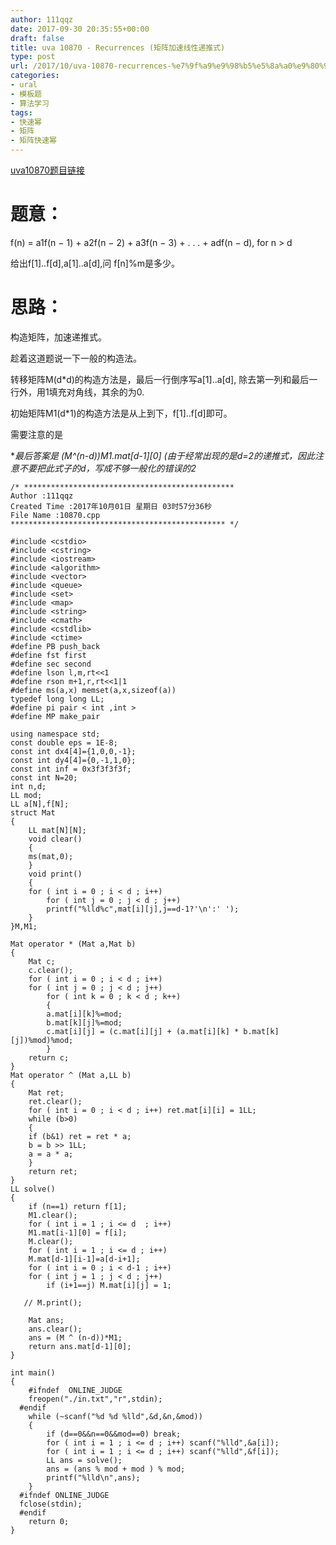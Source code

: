 ```yaml
---
author: 111qqz
date: 2017-09-30 20:35:55+00:00
draft: false
title: uva 10870 - Recurrences (矩阵加速线性递推式)
type: post
url: /2017/10/uva-10870-recurrences-%e7%9f%a9%e9%98%b5%e5%8a%a0%e9%80%9f%e7%ba%bf%e6%80%a7%e9%80%92%e6%8e%a8%e5%bc%8f/
categories:
- ural
- 模板题
- 算法学习
tags:
- 快速幂
- 矩阵
- 矩阵快速幂
---
```


[uva10870题目链接](https://uva.onlinejudge.org/index.php?option=com_onlinejudge&Itemid=8&page=show_problem&problem=1811)



# 题意：



f(n) = a1f(n − 1) + a2f(n − 2) + a3f(n − 3) + . . . + adf(n − d), for n > d

给出f[1]..f[d],a[1]..a[d],问 f[n]%m是多少。



# 思路：



构造矩阵，加速递推式。

趁着这道题说一下一般的构造法。

转移矩阵M(d*d)的构造方法是，最后一行倒序写a[1]..a[d], 除去第一列和最后一行外，用1填充对角线，其余的为0.

初始矩阵M1(d*1)的构造方法是从上到下，f[1]..f[d]即可。

需要注意的是

**最后答案是 (M^(n-d))*M1.mat[d-1][0] (由于经常出现的是d=2的递推式，因此注意不要把此式子的d，写成不够一般化的错误的2**


    
    /* ***********************************************
    Author :111qqz
    Created Time :2017年10月01日 星期日 03时57分36秒
    File Name :10870.cpp
    ************************************************ */
    
    #include <cstdio>
    #include <cstring>
    #include <iostream>
    #include <algorithm>
    #include <vector>
    #include <queue>
    #include <set>
    #include <map>
    #include <string>
    #include <cmath>
    #include <cstdlib>
    #include <ctime>
    #define PB push_back
    #define fst first
    #define sec second
    #define lson l,m,rt<<1
    #define rson m+1,r,rt<<1|1
    #define ms(a,x) memset(a,x,sizeof(a))
    typedef long long LL;
    #define pi pair < int ,int >
    #define MP make_pair
    
    using namespace std;
    const double eps = 1E-8;
    const int dx4[4]={1,0,0,-1};
    const int dy4[4]={0,-1,1,0};
    const int inf = 0x3f3f3f3f;
    const int N=20;
    int n,d;
    LL mod;
    LL a[N],f[N];
    struct Mat
    {
        LL mat[N][N];
        void clear()
        {
        ms(mat,0);
        }
        void print()
        {
        for ( int i = 0 ; i < d ; i++)
            for ( int j = 0 ; j < d ; j++)
            printf("%lld%c",mat[i][j],j==d-1?'\n':' ');
        }
    }M,M1;
    
    Mat operator * (Mat a,Mat b)
    {
        Mat c;
        c.clear();
        for ( int i = 0 ; i < d ; i++)
        for ( int j = 0 ; j < d ; j++)
            for ( int k = 0 ; k < d ; k++)
            {
            a.mat[i][k]%=mod;
            b.mat[k][j]%=mod;
            c.mat[i][j] = (c.mat[i][j] + (a.mat[i][k] * b.mat[k][j])%mod)%mod;
            }
        return c;
    }
    Mat operator ^ (Mat a,LL b)
    {
        Mat ret;
        ret.clear();
        for ( int i = 0 ; i < d ; i++) ret.mat[i][i] = 1LL;
        while (b>0)
        {
        if (b&1) ret = ret * a;
        b = b >> 1LL;
        a = a * a;
        }
        return ret;
    }
    LL solve()
    {
        if (n==1) return f[1];
        M1.clear();
        for ( int i = 1 ; i <= d  ; i++)
        M1.mat[i-1][0] = f[i];
        M.clear();
        for ( int i = 1 ; i <= d ; i++)
        M.mat[d-1][i-1]=a[d-i+1];
        for ( int i = 0 ; i < d-1 ; i++)
        for ( int j = 1 ; j < d ; j++)
            if (i+1==j) M.mat[i][j] = 1;
    
       // M.print();
        
        Mat ans;
        ans.clear();
        ans = (M ^ (n-d))*M1;
        return ans.mat[d-1][0];
    }
    
    int main()
    {
        #ifndef  ONLINE_JUDGE 
        freopen("./in.txt","r",stdin);
      #endif
        while (~scanf("%d %d %lld",&d,&n,&mod))
        {
            if (d==0&&n==0&&mod==0) break;
            for ( int i = 1 ; i <= d ; i++) scanf("%lld",&a[i]);
            for ( int i = 1 ; i <= d ; i++) scanf("%lld",&f[i]);
            LL ans = solve();
            ans = (ans % mod + mod ) % mod;
            printf("%lld\n",ans);
        }
      #ifndef ONLINE_JUDGE  
      fclose(stdin);
      #endif
        return 0;
    }
    




